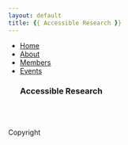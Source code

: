 ```yaml
---
layout: default
title: {{ Accessible Research }}
---
```


<!DOCTYPE html>
  </script>
    </head>
    <div class="container">
      <div class="navbar navbar-fixed-top">
        <div class="navbar-inner">
          <div class="container">
            <a class="brand"></a>
            <ul class="nav">
              <li><a href="index">Home</a></li>
              <li><a href="about">About</a></li>
              <li><a href="members">Members</a></li>
              <li><a href="events">Events</a></li>
            </ul>
          </div>
        </div>
      </div>
      <div class="page-header">
      </div>
      <div class="row">
        <div class="span12">
          <ul class="unstyled">
            <h3>Accessible Research</h3>
          </ul>
            <br>
            <br>
            <p>Copyright </p>
          </div>
        </div>
      </div>
    </div>
  </body>
</html>
